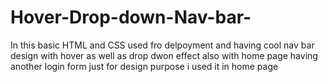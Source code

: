# Hover-Drop-down-Nav-bar-
In this basic HTML and CSS used fro delpoyment and having 
cool nav bar design with hover as well as drop dwon effect also with 
home page having another login form just for design purpose i used it in 
home page 
